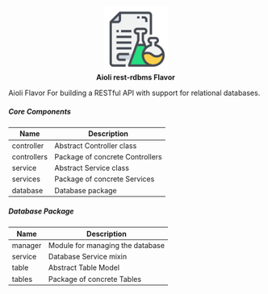 <p align="center">
  <br>
  <img width="128" height="128" src="extras/flavors.png">
  <br><b>Aioli rest-rdbms Flavor</b>
</p>

Aioli Flavor For building a RESTful API with support for relational databases. 


##### Core Components

| Name        | Description                     |
|-------------|---------------------------------|
| controller  | Abstract Controller class       |
| controllers | Package of concrete Controllers |
| service     | Abstract Service class          |
| services    | Package of concrete Services    |
| database    | Database package                |


##### Database Package

| Name        | Description                      |
|-------------|----------------------------------|
| manager     | Module for managing the database |
| service     | Database Service mixin           |
| table       | Abstract Table Model             |
| tables      | Package of concrete Tables       |
